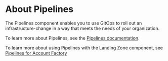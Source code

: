 # About Pipelines

The Pipelines component enables you to use GitOps to roll out an infrastructure-change in a way that meets the needs of your organization.

To learn more about Pipelines, see the [Pipelines documentation](/pipelines/overview).

To learn more about using Pipelines with the Landing Zone component, see [Pipelines for Account Factory
](./pipelines-for-account-factory)


<!-- ##DOCS-SOURCER-START
{
  "sourcePlugin": "local-copier",
  "hash": "93f9946c38e87634ec57323bc0c8dfc2"
}
##DOCS-SOURCER-END -->
